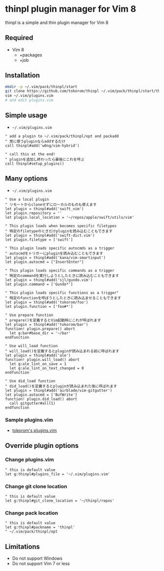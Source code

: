 # thinpl plugin manager for Vim 8

thinpl is a simple and thin plugin manager for Vim 8

## Required

- Vim 8
    - +packages
    - +job

## Installation

```sh
mkdir -p ~/.vim/pack/thinpl/start
git clone https://github.com/tokorom/thinpl ~/.vim/pack/thinpl/start/thinpl
vim ~/.vim/plugins.vim
# and edit plugins.vim
```

## Simple usage

- `~/.vim/plugins.vim`

```vim
" add a plugin to ~/.vim/pack/thinpl/opt and packadd
" 常に使うpluginならaddするだけ
call thinpl#add('w0ng/vim-hybrid')

" call this at the end!
" pluginを追加し終わったら最後にこれを呼ぶ
call thinpl#setup_plugins()
```

## Many options

- `~/.vim/plugins.vim`

```vim
" Use a local plugin
" リモートからcloneせずにローカルのものも使えます
let plugin = thinpl#add('swift_vim')
let plugin.repository = ''
let plugin.local_location = '~/repos/apple/swift/utils/vim'

" This plugin loads when becomes specific filetypes
" 特定のfiletypeのときだけpluginを読み込むこともできます
let plugin = thinpl#add('swift-dict.vim')
let plugin.filetype = ['swift']

" This plugin loads specific autocmds as a trigger
" autocmdをトリガーにpluginを読み込むこともできます
let plugin = thinpl#add('kana/vim-smartinput')
let plugin.autocmd = ["InsertEnter"]

" This plugin loads specific commands as a trigger
" 特定のcommandを実行しようとしたときに読み込むこともできます
let plugin = thinpl#add('sjl/gundo.vim')
let plugin.command = ['Gundo*']

" This plugin loads specific functions as a trigger"
" 特定のfunctionを呼ぼうとしたときに読み込ませることもできます
let plugin = thinpl#add('tokorom/foo')
let plugin.function = ['foo#*']

" Use prepare function
" prepare()を定義するとVim起動時にこれが呼ばれます
let plugin = thinpl#add('tokorom/bar')
function! plugin.prepare() abort
  let g:bar#base_dir = '~/bar'
endfunction

" Use will_load function
" will_load()を定義するとpluginが読み込まれる前に呼ばれます
let plugin = thinpl#add('ale')
function! plugin.will_load() abort
  let g:ale_lint_on_save = 1
  let g:ale_lint_on_text_changed = 0
endfunction

" Use did_load function
" did_load()を定義するとpluginが読み込まれた後に呼ばれます
let plugin = thinpl#add('airblade/vim-gitgutter')
let plugin.autocmd = ['BufWrite']
function! plugin.did_load() abort
  call gitgutter#all(1)
endfunction
```

### Sample plugins.vim

- [tokorom's plugins.vim](https://github.com/tokorom/dotfiles/blob/master/.vim/plugins.vim)

## Override plugin options

### Change plugins.vim

```vim
" this is default value
let g:thinpl#plugins_file = '~/.vim/plugins.vim'
```

### Change git clone location

```vim
" this is default value
let g:thinpl#git_clone_location = '~/thinpl/repos'
```

### Change pack location

```vim
" this is default value
let g:thinpl#packname = 'thinpl'
" ~/.vim/pack/thinpl/opt
```

## Limitations

- Do not support Windows
- Do not support Vim 7 or less
